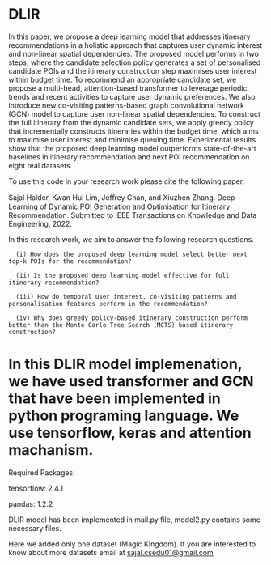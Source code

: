 # DLIR

In this paper, we propose a deep learning model that addresses itinerary recommendations in a holistic approach that captures user dynamic interest and non-linear spatial dependencies. The proposed model performs in two steps, where the candidate selection policy generates a set of personalised candidate POIs and the itinerary construction step maximises user interest within budget time. To recommend an appropriate candidate set, we propose a multi-head, attention-based transformer to leverage periodic, trends and recent activities to capture user dynamic preferences. We also introduce new co-visiting patterns-based graph convolutional network (GCN) model to capture user non-linear spatial dependencies. To construct the full itinerary from the dynamic candidate sets, we apply greedy policy that incrementally constructs itineraries within the budget time, which aims to maximise user interest and minimise queuing time. Experimental results show that the proposed deep learning model outperforms state-of-the-art baselines in itinerary recommendation and next POI recommendation on eight real datasets.

To use this code in your research work please cite the following paper.

Sajal Halder, Kwan Hui Lim, Jeﬀrey Chan, and Xiuzhen Zhang. Deep Learning of Dynamic POI Generation and Optimisation for Itinerary Recommendation. Submitted to IEEE Transactions on Knowledge and Data Engineering, 2022. 

In this research work, we aim to answer the following research questions.

      (i) How does the proposed deep learning model select better next top-k POIs for the recommendation?  
     
      (ii) Is the proposed deep learning model effective for full itinerary recommendation?  
    
      (iii) How do temporal user interest, co-visiting patterns and personalisation features perform in the recommendation? 
    
      (iv) Why does greedy policy-based itinerary construction perform better than the Monte Carlo Tree Search (MCTS) based itinerary construction?
     
 # In this DLIR model implemenation, we have used transformer and GCN that have been implemented in python programing language. We use tensorflow, keras and attention machanism.

Required Packages:

tensorflow: 2.4.1

pandas: 1.2.2

DLIR model has been implemented in mail.py file, model2.py contains some necessary files. 

Here we added only one dataset (Magic Kingdom). If you are interested to know about more datasets email at sajal.csedu01@gmail.com
